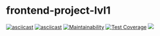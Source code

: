 # frontend-project-lvl1
[![asciicast](https://asciinema.org/a/vnwKW56vv7YF0UNNzM8n2Dpfl.svg)](https://asciinema.org/a/vnwKW56vv7YF0UNNzM8n2Dpfl)
[![asciicast](https://asciinema.org/a/v8ecB6aXqHSGesKFSNcptAYIU.svg)](https://asciinema.org/a/v8ecB6aXqHSGesKFSNcptAYIU)
[![Maintainability](https://api.codeclimate.com/v1/badges/a99a88d28ad37a79dbf6/maintainability)](https://codeclimate.com/github/maddclif24/frontend-project-lvl1/maintainability)
[![Test Coverage](https://api.codeclimate.com/v1/badges/a99a88d28ad37a79dbf6/test_coverage)](https://codeclimate.com/github/maddclif24/frontend-project-lvl1/test_coverage)
[![](https://github.com/maddclif24/frontend-project-lvl1/workflows/Node%20CI/badge.svg)](https://github.com/maddclif24/frontend-project-lvl1/actions)
